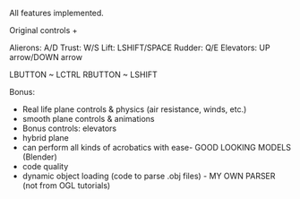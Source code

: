 All features implemented.

Original controls +

Alierons: A/D
Trust: W/S
Lift: LSHIFT/SPACE
Rudder: Q/E
Elevators: UP arrow/DOWN arrow

LBUTTON ~ LCTRL
RBUTTON ~ LSHIFT

Bonus:
- Real life plane controls & physics (air resistance, winds, etc.)
- smooth plane controls & animations
- Bonus controls: elevators
- hybrid plane
- can perform all kinds of acrobatics with ease- GOOD LOOKING MODELS (Blender)
- code quality
- dynamic object loading (code to parse .obj files) - MY OWN PARSER (not from OGL tutorials)

